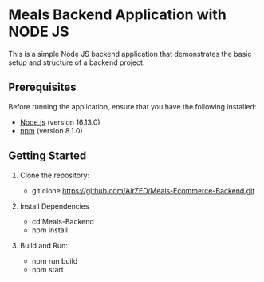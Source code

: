 # Meals Backend Application with NODE JS

This is a simple Node JS backend application that demonstrates the basic setup and structure of a backend project.

## Prerequisites

Before running the application, ensure that you have the following installed:

- [Node.js](https://nodejs.org) (version 16.13.0)
- [npm](https://www.npmjs.com/) (version 8.1.0)

## Getting Started

1. Clone the repository:

   - git clone https://github.com/AirZED/Meals-Ecommerce-Backend.git

2. Install Dependencies

   - cd Meals-Backend
   - npm install

3. Build and Run:

   - npm run build
   - npm start
